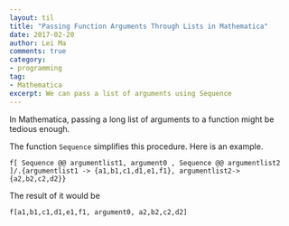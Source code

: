 ```yaml
---
layout: til
title: "Passing Function Arguments Through Lists in Mathematica"
date: 2017-02-20
author: Lei Ma
comments: true
category:
- programming
tag:
- Mathematica
excerpt: We can pass a list of arguments using Sequence
---
```



In Mathematica, passing a long list of arguments to a function might be tedious enough.

The function `Sequence` simplifies this procedure. Here is an example.

```
f[ Sequence @@ argumentlist1, argument0 , Sequence @@ argumentlist2 ]/.{argumentlist1 -> {a1,b1,c1,d1,e1,f1}, argumentlist2-> {a2,b2,c2,d2}}
```

The result of it would be

```
f[a1,b1,c1,d1,e1,f1, argument0, a2,b2,c2,d2]
```
